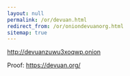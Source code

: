 ```yaml
---
layout: null
permalink: /or/devuan.html
redirect_from: /or/oniondevuanorg.html
sitemap: true
---
```


http://devuanzuwu3xoqwp.onion

Proof: https://devuan.org/
